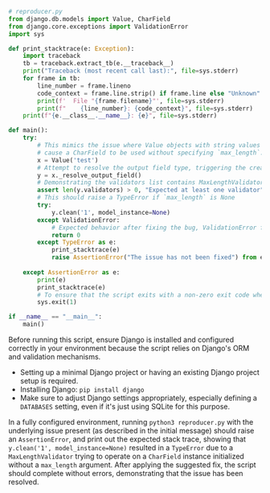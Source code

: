 ```python
# reproducer.py
from django.db.models import Value, CharField
from django.core.exceptions import ValidationError
import sys

def print_stacktrace(e: Exception):
    import traceback
    tb = traceback.extract_tb(e.__traceback__)
    print("Traceback (most recent call last):", file=sys.stderr)
    for frame in tb:
        line_number = frame.lineno
        code_context = frame.line.strip() if frame.line else "Unknown"
        print(f'  File "{frame.filename}"', file=sys.stderr)
        print(f"    {line_number}: {code_context}", file=sys.stderr)
    print(f"{e.__class__.__name__}: {e}", file=sys.stderr)

def main():
    try:
        # This mimics the issue where Value objects with string values
        # cause a CharField to be used without specifying `max_length`.
        x = Value('test')
        # Attempt to resolve the output field type, triggering the creation of a CharField
        y = x._resolve_output_field()
        # Demonstrating the validators list contains MaxLengthValidator now.
        assert len(y.validators) > 0, "Expected at least one validator"
        # This should raise a TypeError if `max_length` is None
        try:
            y.clean('1', model_instance=None)
        except ValidationError:
            # Expected behavior after fixing the bug, ValidationError for invalid data, not TypeError
            return 0
        except TypeError as e:
            print_stacktrace(e)
            raise AssertionError("The issue has not been fixed") from e
        
    except AssertionError as e:
        print(e)
        print_stacktrace(e)
        # To ensure that the script exits with a non-zero exit code when the test fails.
        sys.exit(1)

if __name__ == "__main__":
    main()
```

Before running this script, ensure Django is installed and configured correctly in your environment because the script relies on Django's ORM and validation mechanisms.
- Setting up a minimal Django project or having an existing Django project setup is required.
- Installing Django: `pip install django`
- Make sure to adjust Django settings appropriately, especially defining a `DATABASES` setting, even if it's just using SQLite for this purpose.
  
In a fully configured environment, running `python3 reproducer.py` with the underlying issue present (as described in the initial message) should raise an `AssertionError`, and print out the expected stack trace, showing that `y.clean('1', model_instance=None)` resulted in a `TypeError` due to a `MaxLengthValidator` trying to operate on a `CharField` instance initialized without a `max_length` argument. After applying the suggested fix, the script should complete without errors, demonstrating that the issue has been resolved.